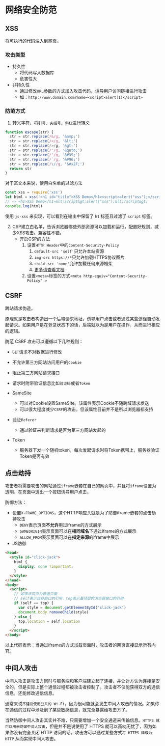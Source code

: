# 网络安全防范

## XSS

将可执行的代码注入到网页。

### 攻击类型
- 持久性
	- 将代码写入数据库
	- 危害性大
- 非持久性
	- 通过修改`URL`参数的方式加入攻击代码，诱导用户访问链接进行攻击
	- 如：`http://www.domain.com?name=<script>alert(1)</script>`

### 防范方式
1. 转义字符，将`引号`、`尖括号`、`斜杠`进行转义
```js
function escape(str) {
  str = str.replace(/&/g, '&amp;')
  str = str.replace(/</g, '&lt;')
  str = str.replace(/>/g, '&gt;')
  str = str.replace(/"/g, '&quto;')
  str = str.replace(/'/g, '&#39;')
  str = str.replace(/`/g, '&#96;')
  str = str.replace(/\//g, '&#x2F;')
  return str
}
```
对于富文本来说，使用白名单的过滤方法
```js
const xss = require('xss')
let html = xss('<h1 id="title">XSS Demo</h1><script>alert("xss");</script>')
// -> <h1>XSS Demo</h1>&lt;script&gt;alert("xss");&lt;/script&gt;
console.log(html)
```

使用 `js-xss` 来实现，可以看到在输出中保留了 `h1` 标签且过滤了 `script` 标签。

2. CSP建立白名单，告诉浏览器哪些外部资源可以加载和运行，配置好规则，减少XSS攻击。兼容性不错。
	- 开启CSP的方法
		1. 设置`HTTP Header`中的`Content-Security-Policy`
			1. `default-src 'self'`只允许本站资源
			2. `img-src https://*`只允许加载HTTPS协议图片
			3. `child-src 'none'`允许加载任何来源框架
			4. [更多请查看文档](https://developer.mozilla.org/zh-CN/docs/Web/HTTP/Headers/Content-Security-Policy)
		2. 设置`<meta>`标签的方式`<meta http-equiv="Content-Security-Policy" >`

## CSRF

跨站请求伪造。

原理就是攻击者构造出一个后端请求地址，诱导用户点击或者通过某些途径自动发起请求。如果用户是在登录状态下的话，后端就以为是用户在操作，从而进行相应的逻辑。

防范 CSRF 攻击可以遵循以下几种规则：
- `GET`请求不对数据进行修改
- 不允许第三方网站访问用户的`Cookie`
- 阻止第三方网站请求接口
- 请求时附带验证信息比如`验证码`或者`Token`

- SameSite
	- 可以对Cookie设置SameSite。该属性表示Cookie不随跨域请求发送
	- 可以很大程度减少`CSRF`的攻击，但该属性目前并不是所以浏览器都支持
- 验证`Referer`
	- 通过验证来判断请求是否为第三方网站发起的
- Token
	- 服务器下发一个随机token，每次发起请求时将Token携带上，服务器验证Token是否有效

## 点击劫持

攻击者将需要攻击的网站通过`iframe`嵌套在自己的网页中，并且将`iframe`设置为透明，在页面中透出一个按钮诱导用户点击。

防御方法：
- 设置`X-FRAME_OPTIONS`，这个HTTP响应头就是为了防御iframe嵌套的点击劫持攻击
	- `DENY`表示页面**不允许**用过iframe的方式展示
	- `SAMEORIGIN`表示页面可以在**相同域名**下通过iframe的方式展示
	- `ALLOW_FROM`表示页面可以在**指定来源**的iframe中展示
- JS防御
```html
<head>
  <style id="click-jack">
    html {
      display: none !important;
    }
  </style>
</head>
<body>
  <script>
	// 如果该网页为普通页面
	// self表示自身窗口的引用，top表示最顶层的浏览器窗口的引用
    if (self == top) {
      var style = document.getElementById('click-jack')
      document.body.removeChild(style)
    } else {
      top.location = self.location
    }
  </script>
</body>
```

以上代码表示：当通过iframe的方式加载页面时，攻击者的网页直接显示所有内容。

## 中间人攻击

中间人攻击是攻击方同时与服务端和客户端建立起了连接，并让对方认为连接是安全的，但是实际上整个通信过程都被攻击者控制了。攻击者不仅能获得双方的通信信息，还能修改通信信息。

通常来说`不建议使用公共的 Wi-Fi`，因为很可能就会发生中间人攻击的情况。如果你在通信的过程中涉及到了某些敏感信息，就完全暴露给攻击方了。

当然防御中间人攻击其实并不难，只需要增加一个安全通道来传输信息。`HTTPS 就可以用来防御中间人攻击`，但是并不是说使用了 HTTPS 就可以高枕无忧了，因为如果你没有完全关闭 HTTP 访问的话，攻击方可以通过某些方式`将 HTTPS 降级为 HTTP` 从而实现中间人攻击。
